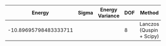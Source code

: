 |       Energy          |  Sigma          | Energy Variance  | DOF      |Method                                                     | Data repository                |
| ----------------------| --------------- | -----------------| ------- |------------------------------------------------------------|------------------------------- |
| -10.89695798483333711 |                 |                  |   8     | Lanczos (Quspin + Scipy)                                   | https://weinbe58.github.io/QuSpin/ |